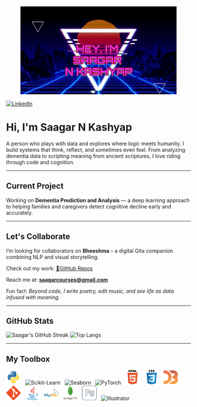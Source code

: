 <p align="center">
  <img src="saagar_banner.gif" alt="Cyberpunk Intro" />
</p>

[![LinkedIn](https://img.shields.io/badge/LinkedIn-Saagar%20N%20Kashyap-blue?logo=linkedin&style=for-the-badge)](https://www.linkedin.com/in/saagar-n-kashyap-7231ab206/)
&nbsp;


# Hi, I'm Saagar N Kashyap

A person who plays with data and explores where logic meets humanity. I build systems that think, reflect, and sometimes even feel. From analyzing dementia data to scripting meaning from ancient scriptures, I love riding through code and cognition.

---

## Current Project

Working on **Dementia Prediction and Analysis** — a deep learning approach to helping families and caregivers detect cognitive decline early and accurately.

---

## Let's Collaborate

I’m looking for collaborators on **Bheeshma** – a digital Gita companion combining NLP and visual storytelling.

Check out my work: [🔗GitHub Repos](https://github.com/saagarnkashyap?tab=repositories)

Reach me at: **saagarcourses@gmail.com**

Fun fact: *Beyond code, I write poetry, edit music, and see life as data infused with meaning.*

---

## GitHub Stats

![Saagar's GitHub Streak](https://github-readme-streak-stats.herokuapp.com/?user=saagarnkashyap&theme=tokyonight&cache_seconds=0)
![Top Langs](https://github-readme-stats.vercel.app/api/top-langs/?username=saagarnkashyap&layout=compact&theme=tokyonight&cache_seconds=0)



---

## My Toolbox

<img src="https://raw.githubusercontent.com/devicons/devicon/master/icons/python/python-original.svg" width="40" title="Python"/> &nbsp;
<img src="https://upload.wikimedia.org/wikipedia/commons/0/05/Scikit_learn_logo_small.svg" width="40" title="Scikit-Learn"/> &nbsp;
<img src="https://seaborn.pydata.org/_images/logo-mark-lightbg.svg" width="40" title="Seaborn"/> &nbsp;
<img src="https://www.vectorlogo.zone/logos/pytorch/pytorch-icon.svg" width="40" title="PyTorch"/> &nbsp;
<img src="https://raw.githubusercontent.com/devicons/devicon/master/icons/html5/html5-original-wordmark.svg" width="40" title="HTML5"/> &nbsp;
<img src="https://raw.githubusercontent.com/devicons/devicon/master/icons/css3/css3-original-wordmark.svg" width="40" title="CSS3"/> &nbsp;
<img src="https://raw.githubusercontent.com/devicons/devicon/master/icons/d3js/d3js-original.svg" width="40" title="D3.js"/> &nbsp;
<img src="https://raw.githubusercontent.com/devicons/devicon/master/icons/git/git-original.svg" width="40" title="Git"/> &nbsp;
<img src="https://raw.githubusercontent.com/devicons/devicon/master/icons/java/java-original.svg" width="40" title="Java"/> &nbsp;
<img src="https://raw.githubusercontent.com/devicons/devicon/master/icons/mysql/mysql-original-wordmark.svg" width="40" title="MySQL"/> &nbsp;
<img src="https://raw.githubusercontent.com/devicons/devicon/master/icons/mongodb/mongodb-original-wordmark.svg" width="40" title="MongoDB"/> &nbsp;
<img src="https://raw.githubusercontent.com/devicons/devicon/master/icons/photoshop/photoshop-line.svg" width="40" title="Photoshop"/> &nbsp;
<img src="https://www.vectorlogo.zone/logos/adobe_illustrator/adobe_illustrator-icon.svg" width="40" title="Illustrator"/>
